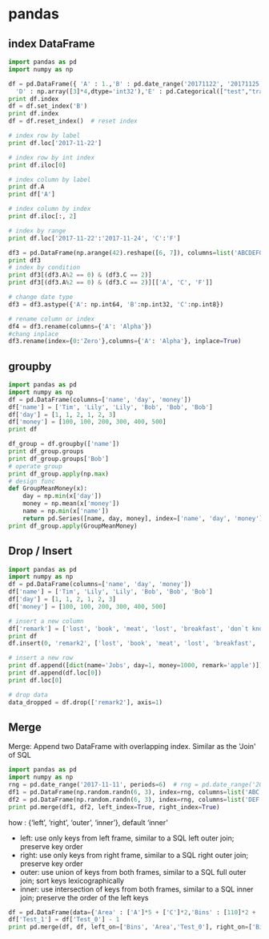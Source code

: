# pandas

## index DataFrame
```python
import pandas as pd
import numpy as np

df = pd.DataFrame({ 'A' : 1.,'B' : pd.date_range('20171122', '20171125'),'C' : pd.Series(1,index=list(range(4)),dtype='float32'),
  'D' : np.array([3]*4,dtype='int32'),'E' : pd.Categorical(["test","train","test","train"]), 'F' : 'foo' })
print df.index
df = df.set_index('B')
print df.index
df = df.reset_index()  # reset index

# index row by label
print df.loc['2017-11-22']

# index row by int index
print df.iloc[0]

# index column by label
print df.A
print df['A']

# index column by index
print df.iloc[:, 2]

# index by range
print df.loc['2017-11-22':'2017-11-24', 'C':'F']

df3 = pd.DataFrame(np.arange(42).reshape([6, 7]), columns=list('ABCDEFG'))
print df3
# index by condition
print df3[(df3.A%2 == 0) & (df3.C == 2)]
print df3[(df3.A%2 == 0) & (df3.C == 2)][['A', 'C', 'F']]

# change date type
df3 = df3.astype({'A': np.int64, 'B':np.int32, 'C':np.int8})

# rename column or index
df4 = df3.rename(columns={'A': 'Alpha'})
#chang inplace
df3.rename(index={0:'Zero'},columns={'A': 'Alpha'}, inplace=True)
```

## groupby
```python
import pandas as pd
import numpy as np
df = pd.DataFrame(columns=['name', 'day', 'money'])
df['name'] = ['Tim', 'Lily', 'Lily', 'Bob', 'Bob', 'Bob']
df['day'] = [1, 1, 2, 1, 2, 3]
df['money'] = [100, 100, 200, 300, 400, 500]
print df

df_group = df.groupby(['name'])
print df_group.groups
print df_group.groups['Bob']
# operate group
print df_group.apply(np.max)
# design func
def GroupMeanMoney(x):
    day = np.min(x['day'])
    money = np.mean(x['money'])
    name = np.min(x['name'])
    return pd.Series([name, day, money], index=['name', 'day', 'money'])
print df_group.apply(GroupMeanMoney)


```

## Drop / Insert 
```python
import pandas as pd
import numpy as np
df = pd.DataFrame(columns=['name', 'day', 'money'])
df['name'] = ['Tim', 'Lily', 'Lily', 'Bob', 'Bob', 'Bob']
df['day'] = [1, 1, 2, 1, 2, 3]
df['money'] = [100, 100, 200, 300, 400, 500]

# insert a new column
df['remark'] = ['lost', 'book', 'meat', 'lost', 'breakfast', 'don`t know']
print df
df.insert(0, 'remark2', ['lost', 'book', 'meat', 'lost', 'breakfast', 'don`t know'])

# insert a new row
print df.append([dict(name='Jobs', day=1, money=1000, remark='apple')])
print df.append(df.loc[0])
print df.loc[0]

# drop data
data_dropped = df.drop(['remark2'], axis=1)
```

## Merge
Merge: Append two DataFrame with overlapping index. Similar as the 'Join' of SQL
```python
import pandas as pd
import numpy as np
rng = pd.date_range('2017-11-11', periods=6)  # rng = pd.date_range('2017-11-11', '2017-11-15')
df1 = pd.DataFrame(np.random.randn(6, 3), index=rng, columns=list('ABC'))
df2 = pd.DataFrame(np.random.randn(6, 3), index=rng, columns=list('DEF'))
print pd.merge(df1, df2, left_index=True, right_index=True)
```
how : {‘left’, ‘right’, ‘outer’, ‘inner’}, default ‘inner’
* left: use only keys from left frame, similar to a SQL left outer join; preserve key order
* right: use only keys from right frame, similar to a SQL right outer join; preserve key order
* outer: use union of keys from both frames, similar to a SQL full outer join; sort keys lexicographically
* inner: use intersection of keys from both frames, similar to a SQL inner join; preserve the order of the left keys
```python
df = pd.DataFrame(data={'Area' : ['A']*5 + ['C']*2,'Bins' : [110]*2 + [160]*3 + [40]*2,'Test_0' : [0, 1, 0, 1, 2, 0, 1],'Data' : np.random.randn(7)})
df['Test_1'] = df['Test_0'] - 1
print pd.merge(df, df, left_on=['Bins', 'Area','Test_0'], right_on=['Bins', 'Area','Test_1'],suffixes=('_L','_R'))
```










